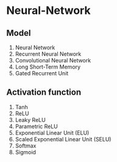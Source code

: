 # Neural-Network
## Model
1. Neural Network
2. Recurrent Neural Network
3. Convolutional Neural Network
4. Long Short-Term Memory
5. Gated Recurrent Unit

## Activation function
1. Tanh
2. ReLU
3. Leaky ReLU
4. Parametric ReLU
5. Exponential Linear Unit (ELU)
6. Scaled Exponential Linear Unit (SELU)
7. Softmax
8. Sigmoid
